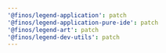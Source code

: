 ```yaml
---
'@finos/legend-application': patch
'@finos/legend-application-pure-ide': patch
'@finos/legend-art': patch
'@finos/legend-dev-utils': patch
---
```

